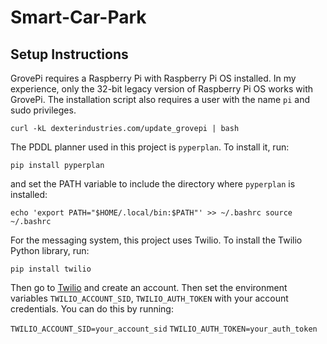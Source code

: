 # Smart-Car-Park

## Setup Instructions
GrovePi requires a Raspberry Pi with Raspberry Pi OS installed.
In my experience, only the 32-bit legacy version of Raspberry Pi OS works with GrovePi.
The installation script also requires a user with the name `pi` and sudo privileges.

```curl -kL dexterindustries.com/update_grovepi | bash```

The PDDL planner used in this project is `pyperplan`.
To install it, run:

```pip install pyperplan```

and set the PATH variable to include the directory where `pyperplan` is installed:

```echo 'export PATH="$HOME/.local/bin:$PATH"' >> ~/.bashrc source ~/.bashrc```

For the messaging system, this project uses Twilio.
To install the Twilio Python library, run:

```pip install twilio```

Then go to [Twilio](https://www.twilio.com/) and create an account.
Then set the environment variables `TWILIO_ACCOUNT_SID`, `TWILIO_AUTH_TOKEN` with your account credentials.
You can do this by running:

```TWILIO_ACCOUNT_SID=your_account_sid```
```TWILIO_AUTH_TOKEN=your_auth_token```
